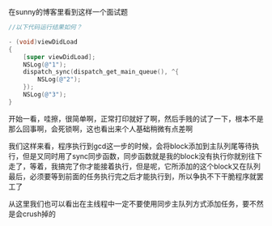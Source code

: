 在sunny的博客里看到这样一个面试题
```Objective-C
//以下代码运行结果如何？

- (void)viewDidLoad
{
    [super viewDidLoad];
    NSLog(@"1");
    dispatch_sync(dispatch_get_main_queue(), ^{
        NSLog(@"2");
    });
    NSLog(@"3");
}
```

开始一看，哇擦，很简单啊，正常打印就好了啊，然后手贱的试了一下，根本不是那么回事啊，会死锁啊，这也看出来个人基础稍微有点差啊

我们这样来看，程序执行到gcd这一步的时候，会将block添加到主队列尾等待执行，但是又同时用了sync同步函数，同步函数就是我的block没有执行你就别往下走了，等着，我搞完了你才能接着执行，但是呢，它所添加的这个block又在队列最后，必须要等到前面的任务执行完之后才能执行到，所以争执不下干脆程序就罢工了

从这里我们也可以看出在主线程中一定不要使用同步主队列方式添加任务，要不然是会crush掉的
